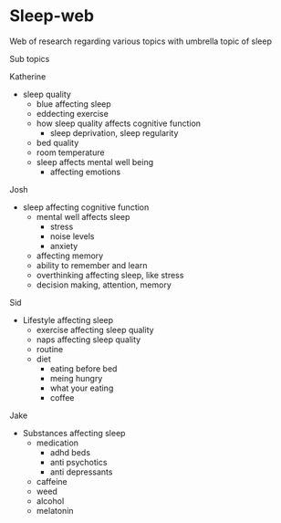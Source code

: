 # Sleep-web
Web of research regarding various topics with umbrella topic of sleep

Sub topics

Katherine
- sleep quality
    - blue affecting sleep
    - eddecting exercise
    - how sleep quality affects cognitive function
        - sleep deprivation, sleep regularity
    - bed quality
    - room temperature
    - sleep affects mental well being
        - affecting emotions

Josh
- sleep affecting cognitive function
    - mental well affects sleep
        - stress
        - noise levels
        - anxiety
    - affecting memory
    - ability to remember and learn
    - overthinking affecting sleep, like stress
    - decision making, attention, memory

Sid
- Lifestyle affecting sleep
    - exercise affecting sleep quality
    - naps affecting sleep quality
    - routine
    - diet
        - eating before bed
        - meing hungry
        - what your eating
        - coffee

Jake
- Substances affecting sleep
    - medication
        - adhd beds
        - anti psychotics
        - anti depressants
    - caffeine
    - weed
    - alcohol
    - melatonin

